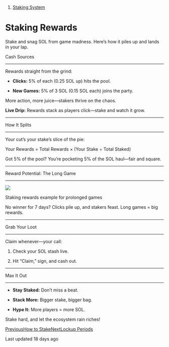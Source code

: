 1.  [Staking System](/click-me-docs/staking-system)

Staking Rewards
===============

Stake and snag SOL from game madness. Here’s how it piles up and lands in your lap.

[](#cash-sources)

Cash Sources


-----------------------------------

Rewards straight from the grind:

*   **Clicks:** 5% of each (0.25 SOL up) hits the pool.
    
*   **New Games:** 5% of 3 SOL (0.15 SOL each) joins the party.
    

More action, more juice—stakers thrive on the chaos.

**Live Drip:** Rewards stack as players click—stake and watch it grow.

* * *

[](#how-it-splits)

How It Splits


-------------------------------------

Your cut’s your stake’s slice of the pie:

Your Rewards = Total Rewards × (Your Stake ÷ Total Staked)

Got 5% of the pool? You’re pocketing 5% of the SOL haul—fair and square.

* * *

[](#reward-potential-the-long-game)

Reward Potential: The Long Game


------------------------------------------------------------------------

![](https://click-me.gitbook.io/~gitbook/image?url=https%3A%2F%2F2848186717-files.gitbook.io%2F%7E%2Ffiles%2Fv0%2Fb%2Fgitbook-x-prod.appspot.com%2Fo%2Fspaces%252FpBAnJ8FCmL9GEeklUa6Q%252Fuploads%252Fgit-blob-cf98ac65b59faf540a2a2f836e1c4b56775db72f%252Fstaking-rewards.png%3Falt%3Dmedia&width=768&dpr=4&quality=100&sign=84f1df41&sv=2)

Staking rewards example for prolonged games

No winner for 7 days? Clicks pile up, and stakers feast. Long games = big rewards.

* * *

[](#grab-your-loot)

Grab Your Loot


---------------------------------------

Claim whenever—your call:

1.  Check your SOL stash live.
    
2.  Hit “Claim,” sign, and cash out.
    

* * *

[](#max-it-out)

Max It Out


-------------------------------

*   **Stay Staked:** Don’t miss a beat.
    
*   **Stack More:** Bigger stake, bigger bag.
    
*   **Hype It:** More players = more SOL.
    

Stake hard, and let the ecosystem rain riches!

[PreviousHow to Stake](/click-me-docs/staking-system/how-to-stake)[NextLockup Periods](/click-me-docs/staking-system/lockup-periods)

Last updated 18 days ago